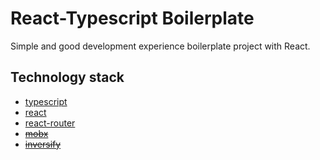 # React-Typescript Boilerplate

Simple and good development experience boilerplate project with React.

## Technology stack

- [typescript](https://github.com/Microsoft/TypeScript)
- [react](https://github.com/facebook/react)
- [react-router](https://github.com/ReactTraining/react-router)
- ~~[mobx](https://github.com/mobxjs/mobx)~~
- ~~[inversify](https://github.com/inversify/InversifyJS)~~
